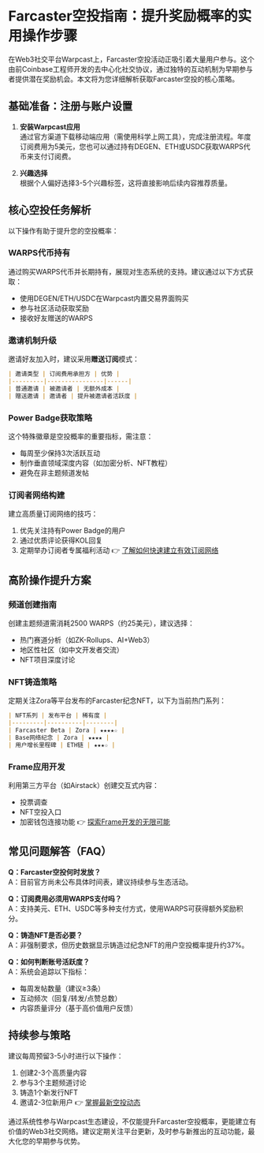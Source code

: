 # Farcaster空投指南：提升奖励概率的实用操作步骤

在Web3社交平台Warpcast上，Farcaster空投活动正吸引着大量用户参与。这个由前Coinbase工程师开发的去中心化社交协议，通过独特的互动机制为早期参与者提供潜在奖励机会。本文将为您详细解析获取Farcaster空投的核心策略。

## 基础准备：注册与账户设置
1. **安装Warpcast应用**  
   通过官方渠道下载移动端应用（需使用科学上网工具），完成注册流程。年度订阅费用为5美元，您也可以通过持有DEGEN、ETH或USDC获取WARPS代币来支付订阅费。

2. **兴趣选择**  
   根据个人偏好选择3-5个兴趣标签，这将直接影响后续内容推荐质量。

## 核心空投任务解析
以下操作有助于提升您的空投概率：

### WARPS代币持有
通过购买WARPS代币并长期持有，展现对生态系统的支持。建议通过以下方式获取：
- 使用DEGEN/ETH/USDC在Warpcast内置交易界面购买
- 参与社区活动获取奖励
- 接收好友赠送的WARPS

### 邀请机制升级
邀请好友加入时，建议采用**赠送订阅**模式：
```markdown
| 邀请类型 | 订阅费用承担方 | 优势 | 
|---------|----------------|------|
| 普通邀请 | 被邀请者 | 无额外成本 |
| 赠送邀请 | 邀请者 | 提升被邀请者活跃度 |
```

### Power Badge获取策略
这个特殊徽章是空投概率的重要指标，需注意：
- 每周至少保持3次活跃互动
- 制作垂直领域深度内容（如加密分析、NFT教程）
- 避免在非主题频道发帖

### 订阅者网络构建
建立高质量订阅网络的技巧：
1. 优先关注持有Power Badge的用户
2. 通过优质评论获得KOL回复
3. 定期举办订阅者专属福利活动
👉 [了解如何快速建立有效订阅网络](https://bit.ly/okx_welcome)

## 高阶操作提升方案
### 频道创建指南
创建主题频道需消耗2500 WARPS（约25美元），建议选择：
- 热门赛道分析（如ZK-Rollups、AI+Web3）
- 地区性社区（如中文开发者交流）
- NFT项目深度讨论

### NFT铸造策略
定期关注Zora等平台发布的Farcaster纪念NFT，以下为当前热门系列：
```markdown
| NFT系列 | 发布平台 | 稀有度 | 
|---------|----------|--------|
| Farcaster Beta | Zora | ★★★★☆ |
| Base网络纪念 | Zora | ★★★★ |
| 用户增长里程碑 | ETH链 | ★★★☆ |
```

### Frame应用开发
利用第三方平台（如Airstack）创建交互式内容：
- 投票调查
- NFT空投入口
- 加密钱包连接功能
👉 [探索Frame开发的无限可能](https://bit.ly/okx_welcome)

## 常见问题解答（FAQ）
**Q：Farcaster空投何时发放？**  
A：目前官方尚未公布具体时间表，建议持续参与生态活动。

**Q：订阅费用必须用WARPS支付吗？**  
A：支持美元、ETH、USDC等多种支付方式，使用WARPS可获得额外奖励积分。

**Q：铸造NFT是否必要？**  
A：非强制要求，但历史数据显示铸造过纪念NFT的用户空投概率提升约37%。

**Q：如何判断账号活跃度？**  
A：系统会追踪以下指标：
- 每周发帖数量（建议≥3条）
- 互动频次（回复/转发/点赞总数）
- 内容质量评分（基于高价值用户反馈）

## 持续参与策略
建议每周预留3-5小时进行以下操作：
1. 创建2-3个高质量内容
2. 参与3个主题频道讨论
3. 铸造1个新发行NFT
4. 邀请2-3位新用户
👉 [掌握最新空投动态](https://bit.ly/okx_welcome)

通过系统性参与Warpcast生态建设，不仅能提升Farcaster空投概率，更能建立有价值的Web3社交网络。建议定期关注平台更新，及时参与新推出的互动功能，最大化您的早期参与优势。